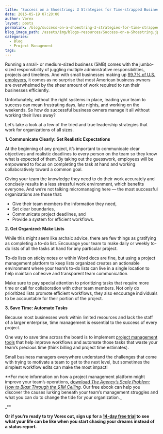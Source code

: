 ```yaml
---
title: 'Success on a Shoestring: 3 Strategies for Time-strapped Business Leaders'
date: 2015-05-19 07:20:00
author: Vorex
layout: posts
permalink: /blog/success-on-a-shoestring-3-strategies-for-time-strapped-business-leaders/
blog_image_path: /assets/img/blogs-resources/Success-on-a-Shoestring.jpg
categories:
  - Blog
  - Project Management
tags:  
---
```



Running a small- or medium-sized business (SMB) comes with the jumbo-sized responsibility of juggling multiple administrative responsibilities, projects and timelines. And with small businesses making up [99.7% of U.S. employers](https://www.sba.gov/sites/default/files/FAQ_Sept_2012.pdf), it comes as no surprise that most American business owners are overwhelmed by the sheer amount of work required to run their businesses efficiently.<!--more-->

Unfortunately, without the right systems in place, leading your team to success can mean frustrating days, late nights, and working on the weekends. So how do successful business owners manage it all without working their lives away?

Let’s take a look at a few of the tried and true leadership strategies that work for organizations of all sizes.

**1. Communicate Clearly: Set Realistic Expectations**

At the beginning of any project, it’s important to communicate clear objectives and realistic deadlines to every person on the team so they know what is expected of them. By taking out the guesswork, employees will be empowered to focus on completing the task at hand and working collaboratively toward a common goal.

Giving your team the knowledge they need to do their work accurately and concisely results in a less stressful work environment, which benefits everyone. And we’re not talking micromanaging here — the most successful organizations are those that:

* Give their team members the information they need,
* Set clear boundaries,
* Communicate project deadlines, and
* Provide a system for efficient workflows.

**2. Get Organized: Make Lists**

While this might seem like archaic advice, there are few things as gratifying as completing a to-do list. Encourage your team to make daily or weekly to-do lists of all the tasks at hand for any particular project.

To-do lists on sticky notes or within Word docs are fine, but using a project management platform to keep lists organized creates an actionable environment where your team’s to-do lists can live in a single location to help maintain cohesive and transparent team communication.

Make sure to pay special attention to prioritizing tasks that require more time or call for collaboration with other team members. Not only do prioritized lists promote efficient workflows, they also encourage individuals to be accountable for their portion of the project.

**3. Save Time: Automate Tasks**

Because most businesses work within limited resources and lack the staff of a larger enterprise, time management is essential to the success of every project.

One way to save time across the board is to implement [project management tools](http://www.vorex.com/product/) that help improve workflows and automate those tasks that waste your team’s precious time (think billing and project time estimates).

Small business managers everywhere understand the challenges that come with trying to motivate a team to get to the next level, but sometimes the simplest workflow edits can make the most impact!

\*\*For more information on how a project management platform might improve your team’s operations, [download *The Agency’s Scale Problem: How to Blast Through the $1M Ceiling*](http://vorex.hs-sites.com/agency-scale-ebook?__hstc=100746398.bb07df2d83ec553065089c55f98a2977.1431214184305.1431223694553.1431307142741.3&amp;__hssc=100746398.4.1431307142741&amp;__hsfp=593113976)*.* Our free ebook can help you discover the causes lurking beneath your team’s management struggles and what you can do to change the tide for your organization._

_\*\*

**Or if you’re ready to try Vorex out, sign up for a [14-day free trial](http://www.vorex.com/free-trial/) to see what your life can be like when you start chasing your dreams instead of a status report.**
